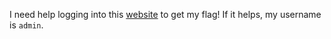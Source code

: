 I need help logging into this [website](http://injection1.web.easyctf.com) to get my flag! If it helps, my username is `admin`.